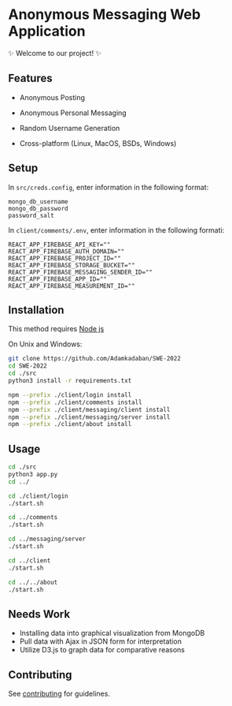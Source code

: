 # Anonymous Messaging Web Application

:sparkles: Welcome to our project! :sparkles:

## Features

- Anonymous Posting
- Anonymous Personal Messaging
- Random Username Generation


- Cross-platform (Linux, MacOS, BSDs, Windows)

## Setup

In `src/creds.config`, enter information in the following format:

```
mongo_db_username
mongo_db_password
password_salt
```

In `client/comments/.env`, enter information in the following formati:

```
REACT_APP_FIREBASE_API_KEY=""
REACT_APP_FIREBASE_AUTH_DOMAIN=""
REACT_APP_FIREBASE_PROJECT_ID=""
REACT_APP_FIREBASE_STORAGE_BUCKET=""
REACT_APP_FIREBASE_MESSAGING_SENDER_ID=""
REACT_APP_FIREBASE_APP_ID=""
REACT_APP_FIREBASE_MEASUREMENT_ID=""
```
## Installation

This method requires [Node js](https://nodejs.org/en/download/)

On Unix and Windows:

```bash
git clone https://github.com/Adamkadaban/SWE-2022
cd SWE-2022
cd ./src
python3 install -r requirements.txt

npm --prefix ./client/login install
npm --prefix ./client/comments install
npm --prefix ./client/messaging/client install
npm --prefix ./client/messaging/server install
npm --prefix ./client/about install
```

## Usage

```bash
cd ./src
python3 app.py
cd ../

cd ./client/login
./start.sh

cd ../comments
./start.sh

cd ../messaging/server
./start.sh

cd ../client
./start.sh

cd ../../about
./start.sh
```

## Needs Work

* Installing data into graphical visualization from MongoDB
* Pull data with Ajax in JSON form for interpretation
* Utilize D3.js to graph data for comparative reasons

## Contributing

See [contributing](contribute.md) for guidelines.
